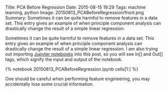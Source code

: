 Title: PCA Before Regression
Date: 2015-08-15 19:29
Tags: machine learning, python
Image: 20150813_PCABeforeRegression/front.png
Summary: Sometimes it can be quite harmful to remove features in a data set. This entry gives an example of when principle component analysis can drastically change the result of a simple linear regression.

Sometimes it can be quite harmful to remove features in a data set. This entry gives an example of when principle component analysis can drastically change the result of a simple linear regression. I am also trying out importing <a href="http://jupyter.org" target="_blank">Jupyter notebooks</a> into this post, so you will see In[] and Out[] tags, which signify the input and output of the notebook$.$

{% notebook 20150813_PCABeforeRegression.ipynb cells[1:] %}

One should be careful when performing feature engineering, you may accidentally lose some crucial information.
